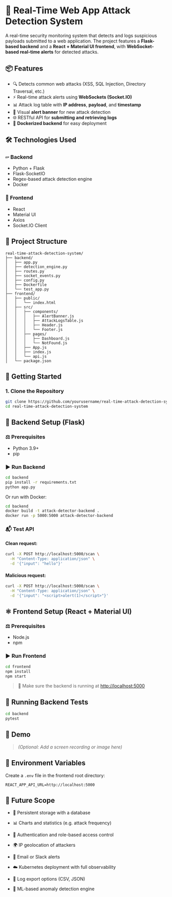 # 🚨 Real-Time Web App Attack Detection System

A real-time security monitoring system that detects and logs suspicious payloads submitted to a web application. The project features a **Flask-based backend** and a **React + Material UI frontend**, with **WebSocket-based real-time alerts** for detected attacks.

## 📦 Features

* 🔍 Detects common web attacks (XSS, SQL Injection, Directory Traversal, etc.)
* ⚡ Real-time attack alerts using **WebSockets (Socket.IO)**
* 📊 Attack log table with **IP address**, **payload**, and **timestamp**
* 🚨 Visual **alert banner** for new attack detection
* 🌐 RESTful API for **submitting and retrieving logs**
* 🐳 **Dockerized backend** for easy deployment

## 🛠️ Technologies Used

### 🖙 Backend

* Python + Flask
* Flask-SocketIO
* Regex-based attack detection engine
* Docker

### 🔼 Frontend

* React
* Material UI
* Axios
* Socket.IO Client

## 📁 Project Structure

```
real-time-attack-detection-system/
├── backend/
│   ├── app.py
│   ├── detection_engine.py
│   ├── routes.py
│   ├── socket_events.py
│   ├── config.py
│   ├── Dockerfile
│   └── test_app.py
├── frontend/
│   ├── public/
│   │   └── index.html
│   ├── src/
│   │   ├── components/
│   │   │   ├── AlertBanner.js
│   │   │   ├── AttackLogsTable.js
│   │   │   ├── Header.js
│   │   │   └── Footer.js
│   │   ├── pages/
│   │   │   ├── Dashboard.js
│   │   │   └── NotFound.js
│   │   ├── App.js
│   │   ├── index.js
│   │   └── api.js
│   └── package.json
```

## 🚀 Getting Started

### 1. Clone the Repository

```bash
git clone https://github.com/yourusername/real-time-attack-detection-system.git
cd real-time-attack-detection-system
```

## 🐍 Backend Setup (Flask)

### ⚖️ Prerequisites

* Python 3.9+
* pip

### ▶️ Run Backend

```bash
cd backend
pip install -r requirements.txt
python app.py
```

Or run with Docker:

```bash
cd backend
docker build -t attack-detector-backend .
docker run -p 5000:5000 attack-detector-backend
```

### 📬 Test API

#### Clean request:

```bash
curl -X POST http://localhost:5000/scan \
  -H "Content-Type: application/json" \
  -d '{"input": "hello"}'
```

#### Malicious request:

```bash
curl -X POST http://localhost:5000/scan \
  -H "Content-Type: application/json" \
  -d '{"input": "<script>alert(1)</script>"}'
```

## ⚛️ Frontend Setup (React + Material UI)

### ⚖️ Prerequisites

* Node.js
* npm

### ▶️ Run Frontend

```bash
cd frontend
npm install
npm start
```

> 🔗 Make sure the backend is running at [http://localhost:5000](http://localhost:5000)

## 🔬 Running Backend Tests

```bash
cd backend
pytest
```

## 📸 Demo

> *(Optional: Add a screen recording or image here)*


## 📌 Environment Variables

Create a `.env` file in the frontend root directory:

```
REACT_APP_API_URL=http://localhost:5000
```

## 🔮 Future Scope
* 💾 Persistent storage with a database

* 📊 Charts and statistics (e.g. attack frequency)

* 🔐 Authentication and role-based access control

* 🌍 IP geolocation of attackers

* 📧 Email or Slack alerts

* ☁️ Kubernetes deployment with full observability

* 🔁 Log export options (CSV, JSON)

* 🧠 ML-based anomaly detection engine
